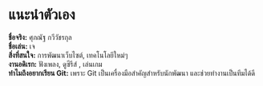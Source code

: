 ﻿# แนะนำตัวเอง

**ชื่อจริง:** ศุภณัฐ กวีวัชรกุล  
**ชื่อเล่น:** เจ  
**สิ่งที่สนใจ:** การพัฒนาเว็บไซต์, เทคโนโลยีใหม่ๆ  
**งานอดิเรก:** ฟังเพลง, ดูซีรีส์ , เล่นเกม  
**ทำไมถึงอยากเรียน Git:** เพราะ Git เป็นเครื่องมือสำคัญสำหรับนักพัฒนา และช่วยทำงานเป็นทีมได้ดี
